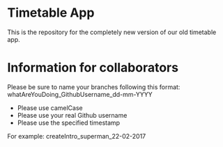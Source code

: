 # Timetable App
This is the repository for the completely new version of our old timetable app.

# Information for collaborators
Please be sure to name your branches following this format:
whatAreYouDoing_GithubUsername_dd-mm-YYYY

* Please use camelCase
* Please use your real Github username
* Please use the specified timestamp

For example:
createIntro_superman_22-02-2017